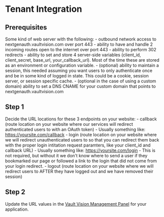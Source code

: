 Tenant Integration
==================

## Prerequisites

Some kind of web server with the following:
	- outbound network access to nextgenauth.vaultvision.com over port 443
	- ability to have and handle 2 incoming routes open to the internet over port 443
	- ability to perform 302 redirects
	- ability to set and store 4 server-side variables (client_id, client_secret, base_url, your_callback_url). Most of the time these are stored as an environment or configuration variable.
	- (optional) ability to maintain a session, this needed assuming you want users to only authenticate once and be in some kind of logged in state. This could be a cookie, session server, or session specific cache.
	- (optional in the case of using a custom domain) ability to set a DNS CNAME for your custom domain that points to nextgenauth.vaultvision.com

## Step 1

Decide the URL locations for these 3 endpoints on your website:
	- callback (route location on your website where our services will redirect authenticated users to with an OAuth token)
		- Usually something like: https://yoursite.com/callback
	- login (route location on your website where we will redirect unauthenticated users to so that you can redirect them back with the proper login intitation request paramters, like your client_id and callback URL)
		- Usually something like: https://yoursite.com/login
		- This is not required, but without it we don't know where to send a user if they bookmarked our page or followed a link to the login that did not come from your login redirect.
	- logout (route location on your website where we will redirect users to AFTER they have logged out and we have removed their session)

## Step 2

Update the URL values in the [Vault Vision Management Panel](https://manage.vaultvision.com/go#applications) for your application.


